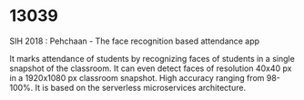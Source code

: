 # 13039
SIH 2018 : Pehchaan - The face recognition based attendance app

It marks attendance of students by recognizing faces of students in a single snapshot of the classroom. It can even detect faces of resolution 40x40 px in a 1920x1080 px classroom snapshot. High accuracy ranging from 98-100%. It is based on the serverless microservices architecture.

